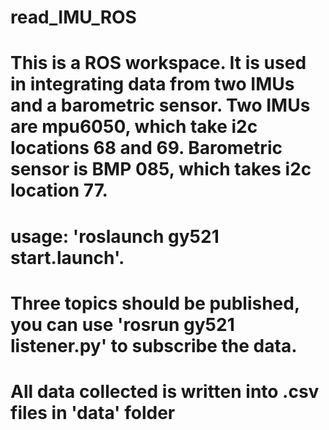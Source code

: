 # read_IMU_ROS
# This is a ROS workspace. It is used in integrating data from two IMUs and a barometric sensor. Two IMUs are mpu6050, which take i2c locations 68 and 69. Barometric sensor is BMP 085, which takes i2c location 77.

# usage: 'roslaunch gy521 start.launch'. 

# Three topics should be published, you can use 'rosrun gy521 listener.py' to subscribe the data.

# All data collected is written into .csv files in 'data' folder
